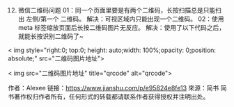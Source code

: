 12. 微信二维码问题
01：同一个页面里要是有两个二维码，长按扫描总是只能扫出 左侧/第一个 二维码。
解决：可视区域内只能出现一个二维码。
02：使用 meta 标签缩放页面后长按二维码图片无反应。
解决：使用了以下代码之后，就能长按识别二维码了~
<!--同一张二维码图片-->
<!--下面这张 opacity 为 0，隐藏起来，但是实际存在，并且宽为 100%，屏幕有多大就多大-->
< img style="right:0; top:0; height: auto;width: 100%;opacity: 0;position: absolute;" src="二维码图片地址">
<!--下面这张是呈现给用户看的-->
< img src="二维码图片地址" title="qrcode" alt="qrcode">
<!--PS: img 标签前面的空格记得去掉，这里加上空格是因为简书有 bug，针对 img 标签代码渲染会出错-->

作者：Alexee
链接：https://www.jianshu.com/p/e95824e8fe13
來源：简书
简书著作权归作者所有，任何形式的转载都请联系作者获得授权并注明出处。